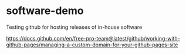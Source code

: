 # software-demo
Testing github for hosting releases of in-house software


https://docs.github.com/en/free-pro-team@latest/github/working-with-github-pages/managing-a-custom-domain-for-your-github-pages-site

